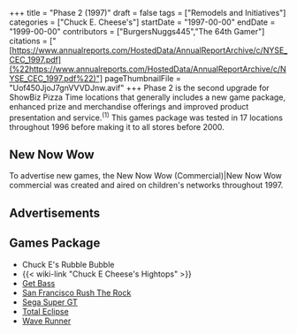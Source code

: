 +++
title = "Phase 2 (1997)"
draft = false
tags = ["Remodels and Initiatives"]
categories = ["Chuck E. Cheese's"]
startDate = "1997-00-00"
endDate = "1999-00-00"
contributors = ["BurgersNuggs445","The 64th Gamer"]
citations = ["[https://www.annualreports.com/HostedData/AnnualReportArchive/c/NYSE_CEC_1997.pdf](%22https://www.annualreports.com/HostedData/AnnualReportArchive/c/NYSE_CEC_1997.pdf%22)"]
pageThumbnailFile = "Uof450JjoJ7gnVVVDJnw.avif"
+++
Phase 2 is the second upgrade for ShowBiz Pizza Time locations that generally includes a new game package, enhanced prize and merchandise offerings and improved product presentation and service.<sup>(1)</sup>
This games package was tested in 17 locations throughout 1996 before making it to all stores before 2000.

## New Now Wow

To advertise new games, the New Now Wow (Commercial)|New Now Wow commercial was created and aired on children's networks throughout 1997.

## Advertisements

## Games Package

- Chuck E's Rubble Bubble
- {{< wiki-link "Chuck E Cheese's Hightops" >}}
- [Get Bass](https://www.arcade-museum.com/game_detail.php?game_id=7933)
- [San Francisco Rush The Rock](https://www.arcade-museum.com/game_detail.php?game_id=9429)
- [Sega Super GT](https://www.arcade-museum.com/game_detail.php?game_id=9477)
- [Total Eclipse](https://www.highwaygames.com/arcade-machines/total-eclipse-7762/)
- [Wave Runner](https://www.arcade-museum.com/game_detail.php?game_id=10414)
